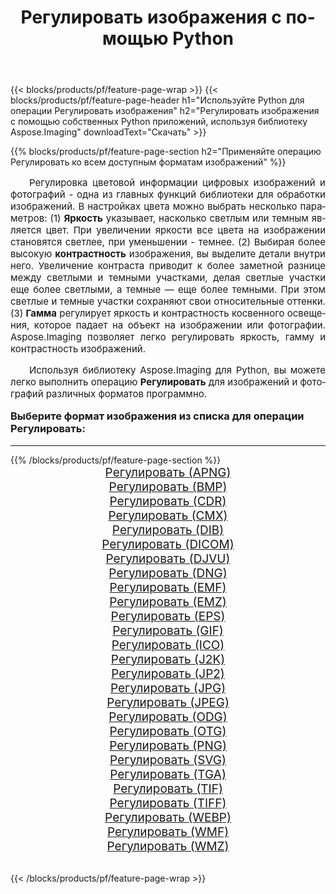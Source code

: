 ﻿---
title: Регулировать изображения с помощью Python 
weight: 3920
url: /ru/python-net/adjust/ 
lang: ru
langdirlevel: 2
locales: zh-hans,ja,it,ru,de,es,fr,nl,id,lt,pl,pt,vi,tr,ko,zh-hant,ar,hi,th,sv,cs,uk,he
description: Применяйте библиотеку Aspose.Imaging, чтобы Регулировать изображения и фотографии используя собственные Python приложения и серверные API.
---

{{< blocks/products/pf/feature-page-wrap >}}
{{< blocks/products/pf/feature-page-header h1="Используйте Python для операции Регулировать изображения" h2="Регулировать изображения с помощью собственных Python приложений, используя библиотеку Aspose.Imaging" downloadText="Скачать" >}}


{{% blocks/products/pf/feature-page-section  h2="Применяйте операцию Регулировать ко всем доступным форматам изображений" %}}
<p align="justify" style="text-indent:2em;font-size:15px;">
Регулировка цветовой информации цифровых изображений и фотографий - одна из главных функций библиотеки для обработки изображений. В настройках цвета можно выбрать несколько параметров: (1) <b>Яркость</b> указывает, насколько светлым или темным является цвет. При увеличении яркости все цвета на изображении становятся светлее, при уменьшении - темнее. (2) Выбирая более высокую <b>контрастность</b> изображения, вы выделите детали внутри него. Увеличение контраста приводит к более заметной разнице между светлыми и темными участками, делая светлые участки еще более светлыми, а темные — еще более темными. При этом светлые и темные участки сохраняют свои относительные оттенки. (3) <b>Гамма</b> регулирует яркость и контрастность косвенного освещения, которое падает на объект на изображении или фотографии. Aspose.Imaging позволяет легко регулировать яркость, гамму и контрастность изображений.
</p>
<p align="justify" style="text-indent:2em;font-size:15px;">
Используя библиотеку Aspose.Imaging для Python, вы можете легко выполнить операцию <b>Регулировать</b> для изображений и фотографий различных форматов программно.
</p>
<h3 style="margin-top:16px;">
Выберите формат изображения из списка для операции Регулировать:
</h3>
<hr/>
{{% /blocks/products/pf/feature-page-section %}}
<div class="container-fluid productfamilypage bg-gray">
    <div class="convertypes bg-gray agp-content section">
        <div class="container">
		<div class="row other-converters" style="gap: 10px;font-size: 19px;text-align:center;">
		    <div class='col-md-3 other-converter remove-lp remove-rp'><a href="/imaging/ru/python-net/adjust/apng/" style="padding:15px;">Регулировать (APNG)</a></div><div class='col-md-3 other-converter remove-lp remove-rp'><a href="/imaging/ru/python-net/adjust/bmp/" style="padding:15px;">Регулировать (BMP)</a></div><div class='col-md-3 other-converter remove-lp remove-rp'><a href="/imaging/ru/python-net/adjust/cdr/" style="padding:15px;">Регулировать (CDR)</a></div><div class='col-md-3 other-converter remove-lp remove-rp'><a href="/imaging/ru/python-net/adjust/cmx/" style="padding:15px;">Регулировать (CMX)</a></div><div class='col-md-3 other-converter remove-lp remove-rp'><a href="/imaging/ru/python-net/adjust/dib/" style="padding:15px;">Регулировать (DIB)</a></div><div class='col-md-3 other-converter remove-lp remove-rp'><a href="/imaging/ru/python-net/adjust/dicom/" style="padding:15px;">Регулировать (DICOM)</a></div><div class='col-md-3 other-converter remove-lp remove-rp'><a href="/imaging/ru/python-net/adjust/djvu/" style="padding:15px;">Регулировать (DJVU)</a></div><div class='col-md-3 other-converter remove-lp remove-rp'><a href="/imaging/ru/python-net/adjust/dng/" style="padding:15px;">Регулировать (DNG)</a></div><div class='col-md-3 other-converter remove-lp remove-rp'><a href="/imaging/ru/python-net/adjust/emf/" style="padding:15px;">Регулировать (EMF)</a></div><div class='col-md-3 other-converter remove-lp remove-rp'><a href="/imaging/ru/python-net/adjust/emz/" style="padding:15px;">Регулировать (EMZ)</a></div><div class='col-md-3 other-converter remove-lp remove-rp'><a href="/imaging/ru/python-net/adjust/eps/" style="padding:15px;">Регулировать (EPS)</a></div><div class='col-md-3 other-converter remove-lp remove-rp'><a href="/imaging/ru/python-net/adjust/gif/" style="padding:15px;">Регулировать (GIF)</a></div><div class='col-md-3 other-converter remove-lp remove-rp'><a href="/imaging/ru/python-net/adjust/ico/" style="padding:15px;">Регулировать (ICO)</a></div><div class='col-md-3 other-converter remove-lp remove-rp'><a href="/imaging/ru/python-net/adjust/j2k/" style="padding:15px;">Регулировать (J2K)</a></div><div class='col-md-3 other-converter remove-lp remove-rp'><a href="/imaging/ru/python-net/adjust/jp2/" style="padding:15px;">Регулировать (JP2)</a></div><div class='col-md-3 other-converter remove-lp remove-rp'><a href="/imaging/ru/python-net/adjust/jpg/" style="padding:15px;">Регулировать (JPG)</a></div><div class='col-md-3 other-converter remove-lp remove-rp'><a href="/imaging/ru/python-net/adjust/jpeg/" style="padding:15px;">Регулировать (JPEG)</a></div><div class='col-md-3 other-converter remove-lp remove-rp'><a href="/imaging/ru/python-net/adjust/odg/" style="padding:15px;">Регулировать (ODG)</a></div><div class='col-md-3 other-converter remove-lp remove-rp'><a href="/imaging/ru/python-net/adjust/otg/" style="padding:15px;">Регулировать (OTG)</a></div><div class='col-md-3 other-converter remove-lp remove-rp'><a href="/imaging/ru/python-net/adjust/png/" style="padding:15px;">Регулировать (PNG)</a></div><div class='col-md-3 other-converter remove-lp remove-rp'><a href="/imaging/ru/python-net/adjust/svg/" style="padding:15px;">Регулировать (SVG)</a></div><div class='col-md-3 other-converter remove-lp remove-rp'><a href="/imaging/ru/python-net/adjust/tga/" style="padding:15px;">Регулировать (TGA)</a></div><div class='col-md-3 other-converter remove-lp remove-rp'><a href="/imaging/ru/python-net/adjust/tif/" style="padding:15px;">Регулировать (TIF)</a></div><div class='col-md-3 other-converter remove-lp remove-rp'><a href="/imaging/ru/python-net/adjust/tiff/" style="padding:15px;">Регулировать (TIFF)</a></div><div class='col-md-3 other-converter remove-lp remove-rp'><a href="/imaging/ru/python-net/adjust/webp/" style="padding:15px;">Регулировать (WEBP)</a></div><div class='col-md-3 other-converter remove-lp remove-rp'><a href="/imaging/ru/python-net/adjust/wmf/" style="padding:15px;">Регулировать (WMF)</a></div><div class='col-md-3 other-converter remove-lp remove-rp'><a href="/imaging/ru/python-net/adjust/wmz/" style="padding:15px;">Регулировать (WMZ)</a></div>
                </div>
        </div>
    </div>
</div>
<br/>

{{< /blocks/products/pf/feature-page-wrap >}}
